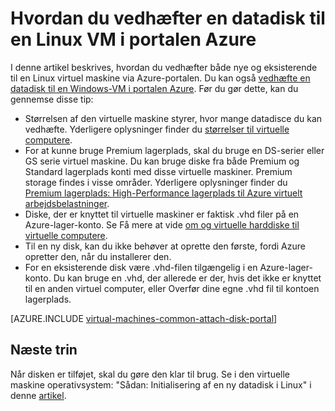 <properties
    pageTitle="Vedhæfte en datadisk til en Linux VM | Microsoft Azure"
    description="Sådan vedhæftes en Linux VM i portalen Azure ved hjælp af Ressourcestyring implementeringsmodel nye eller eksisterende datadisk."
    services="virtual-machines-linux"
    documentationCenter=""
    authors="cynthn"
    manager="timlt"
    editor=""
    tags="azure-resource-manager"/>

<tags
    ms.service="virtual-machines-linux"
    ms.workload="infrastructure-services"
    ms.tgt_pltfrm="vm-linux"
    ms.devlang="na"
    ms.topic="article"
    ms.date="07/06/2016"
    ms.author="cynthn"/>

# <a name="how-to-attach-a-data-disk-to-a-linux-vm-in-the-azure-portal"></a>Hvordan du vedhæfter en datadisk til en Linux VM i portalen Azure

I denne artikel beskrives, hvordan du vedhæfter både nye og eksisterende til en Linux virtuel maskine via Azure-portalen. Du kan også [vedhæfte en datadisk til en Windows-VM i portalen Azure](virtual-machines-windows-attach-disk-portal.md). Før du gør dette, kan du gennemse disse tip:

- Størrelsen af den virtuelle maskine styrer, hvor mange datadisce du kan vedhæfte. Yderligere oplysninger finder du [størrelser til virtuelle computere](virtual-machines-linux-sizes.md).
- For at kunne bruge Premium lagerplads, skal du bruge en DS-serier eller GS serie virtuel maskine. Du kan bruge diske fra både Premium og Standard lagerplads konti med disse virtuelle maskiner. Premium storage findes i visse områder. Yderligere oplysninger finder du [Premium lagerplads: High-Performance lagerplads til Azure virtuelt arbejdsbelastninger](../storage/storage-premium-storage.md).
- Diske, der er knyttet til virtuelle maskiner er faktisk .vhd filer på en Azure-lager-konto. Se Få mere at vide [om og virtuelle harddiske til virtuelle computere](virtual-machines-linux-about-disks-vhds.md).
- Til en ny disk, kan du ikke behøver at oprette den første, fordi Azure opretter den, når du installerer den.
- For en eksisterende disk være .vhd-filen tilgængelig i en Azure-lager-konto. Du kan bruge en .vhd, der allerede er der, hvis det ikke er knyttet til en anden virtuel computer, eller Overfør dine egne .vhd fil til kontoen lagerplads.


[AZURE.INCLUDE [virtual-machines-common-attach-disk-portal](../../includes/virtual-machines-common-attach-disk-portal.md)]

## <a name="next-steps"></a>Næste trin

Når disken er tilføjet, skal du gøre den klar til brug. Se i den virtuelle maskine operativsystem: "Sådan: Initialisering af en ny datadisk i Linux" i denne [artikel](virtual-machines-linux-classic-attach-disk.md#how-to-initialize-a-new-data-disk-in-linux).
